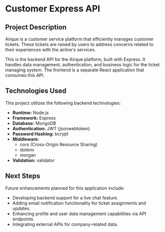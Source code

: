 # Customer Express API

## Project Description

Airque is a customer service platform that efficiently manages customer tickets. These tickets are raised by users to address concerns related to their experiences with the airline's services.

This is the backend API for the Airque platform, built with Express. It handles data management, authentication, and business logic for the ticket managing system. The frontend is a separate React application that consumes this API.


## Technologies Used

This project utilizes the following backend technologies:

*   **Runtime:** Node.js
*   **Framework:** Express
*   **Database:** MongoDB
*   **Authentication:** JWT (jsonwebtoken)
*   **Password Hashing:** bcrypt
*   **Middleware:**
    *   cors (Cross-Origin Resource Sharing)
    *   dotenv
    *   morgan
*   **Validation:** validator

## Next Steps

Future enhancements planned for this application include:

*   Developing backend support for a live chat feature.
*   Adding email notification functionality for ticket assignments and updates.
*   Enhancing profile and user data management capabilities via API endpoints.
*   Integrating external APIs for company-related data.
